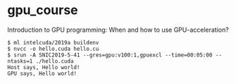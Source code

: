 # gpu_course

Introduction to GPU programming: When and how to use GPU-acceleration?

```
$ ml intelcuda/2019a buildenv
$ nvcc -o hello.cuda hello.cu
$ srun -A SNIC2019-5-41 --gres=gpu:v100:1,gpuexcl --time=00:05:00 --ntasks=1 ./hello.cuda
Host says, Hello world!
GPU says, Hello world!
```
